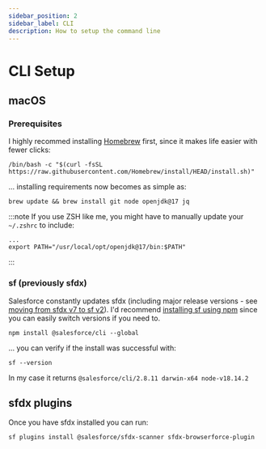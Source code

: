 ```yaml
---
sidebar_position: 2
sidebar_label: CLI
description: How to setup the command line
---
```


# CLI Setup

## macOS

### Prerequisites

I highly recommed installing [Homebrew](https://brew.sh/) first, since it makes life easier with fewer clicks:
```shell
/bin/bash -c "$(curl -fsSL https://raw.githubusercontent.com/Homebrew/install/HEAD/install.sh)"
```

... installing requirements now becomes as simple as:
```shell
brew update && brew install git node openjdk@17 jq
```

:::note
If you use ZSH like me, you might have to manually update your `~/.zshrc` to include:
```shell
...
export PATH="/usr/local/opt/openjdk@17/bin:$PATH"
```
:::

### sf (previously sfdx)

Salesforce constantly updates sfdx (including major release versions - see [moving from sfdx v7 to sf v2](https://developer.salesforce.com/docs/atlas.en-us.sfdx_setup.meta/sfdx_setup/sfdx_setup_install_cli.htm)). I'd recommend [installing sf using npm](https://developer.salesforce.com/docs/atlas.en-us.sfdx_setup.meta/sfdx_setup/sfdx_setup_install_cli.htm#sfdx_setup_install_cli_npm) since you can easily switch versions if you need to.

```shell
npm install @salesforce/cli --global
```

... you can verify if the install was successful with:
```shell
sf --version
```
In my case it returns `@salesforce/cli/2.8.11 darwin-x64 node-v18.14.2`

## sfdx plugins

Once you have sfdx installed you can run: 
```shell
sf plugins install @salesforce/sfdx-scanner sfdx-browserforce-plugin
```